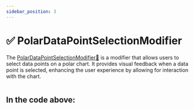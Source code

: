 ```yaml
---
sidebar_position: 3
---
```


# ✅ PolarDataPointSelectionModifier

The [PolarDataPointSelectionModifier:blue_book:](https://www.scichart.com/documentation/js/v4/typedoc/classes/polardatapointselectionmodifier.html) is a modifier that allows users to select data points on a polar chart. It provides visual feedback when a data point is selected, enhancing the user experience by allowing for interaction with the chart.

```ts showLineNumbers file=./demo.js start=region_A_start end=region_A_end
```

<LiveDocSnippet name="./demo" />

In the code above:
-